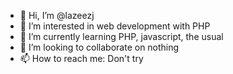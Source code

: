 - 👋 Hi, I’m @lazeezj
- 👀 I’m interested in web development with PHP
- 🌱 I’m currently learning PHP, javascript, the usual
- 💞️ I’m looking to collaborate on nothing
- 📫 How to reach me: Don't try

<!---
lazeezj/lazeezj is a ✨ special ✨ repository because its `README.md` (this file) appears on your GitHub profile.
You can click the Preview link to take a look at your changes.
--->
